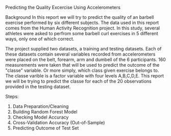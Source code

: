 Predicting the Quality Excercise Using Accelerometers

Background
In this report we will try to predict the quality of an barbell exercise performed by six different subjects.
The data used in this report comes from the Human Activity Recognition project. In this study,
several athletes were asked to perfrom some barbell curl exercises in 5 different ways, only one of which correct. 

The project supplied two datasets, a training and testing datasets. Each of these datasets contain
several variables recorded from accelerometers were placed on the belt, forearm, arm and dumbell of the 6 participants.
160 measurements were taken that will be used to predict the outcome of the "classe" variable. Or more simply, which class 
given exercise belongs to. The classe varible is a factor variable with four levels A,B,C,D,E.
This report we will be trying to predict the classe for each of the 20 observations provided in the testing dataset.

Steps:
1. Data Preparation/Cleaning</br>
2. Building Random Forest Model</br>
3. Checking Model Accuracy</br>
4. Cross-Validation Accuracy (Out-of-Sample)</br>
5. Predicting Outcome of Test Set</br>
